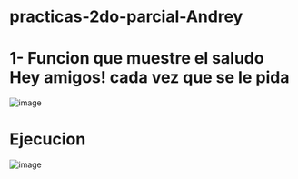 # practicas-2do-parcial-Andrey
# 1- Funcion que muestre el saludo Hey amigos! cada vez que se le pida
![image](https://github.com/user-attachments/assets/2e1c719a-ec63-4e56-af5c-db333562f8b4)
# Ejecucion
![image](https://github.com/user-attachments/assets/8b76c40d-9c1e-475d-a701-710b9be480ec)


